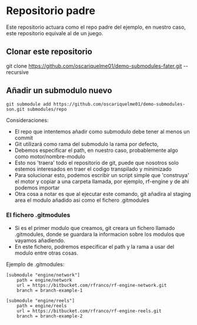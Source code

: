 # Repositorio padre
Este repositorio actuara como el repo padre del ejemplo, en nuestro caso, este repositorio equivale al de un juego.

## Clonar este repositorio
git clone https://github.com/oscariquelme01/demo-submodules-fater.git --recursive

## Añadir un submodulo nuevo
`
git submodule add https://github.com/oscariquelme01/demo-submodules-son.git submodules/repo
`

Consideraciones:

- El repo que intentemos añadir como submodulo debe tener al menos un commit
- Git utilizará como rama del submodulo la rama por defecto, 
- Debemos especificar el path, en nuestro caso, probablemente algo como motor/nombre-modulo
- Esto nos 'traera' todo el repositorio de git, puede que nosotros solo estemos interesados en traer el codigo transpilado y minimizado
- Para solucionar esto, podemos escribir un script simple que 'construya' el motor y copiar a una carpeta llamada, por ejemplo, rf-engine y de ahi podemos importar
- Otra cosa a notar es que al ejecutar este comando, git añadira al staging area el modulo añadido asi como el fichero .gitmodules

### El fichero .gitmodules
- Si es el primer modulo que creamos, git creara un fichero llamado .gitmodules, donde se guardara la informacion sobre los modulos que vayamos añadiendo.
- En este fichero, podremos especificar el path y la rama a usar del modulo entre otras cosas.

Ejemplo de .gitmodules:

```
[submodule "engine/network"]
    path = engine/network
    url = https://bitbucket.com/rfranco/rf-engine-network.git
    branch = branch-example-1

[submodule "engine/reels"]
    path = engine/reels
    url = https://bitbucket.com/rfranco/rf-engine-reels.git
    branch = branch-example-2
```
